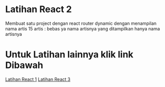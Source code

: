 # Latihan React 2
Membuat satu project dengan react router dynamic dengan menampilan nama artis 15 artis :
bebas ya nama artisnya yang ditampilkan hanya nama artisnya
# Untuk Latihan lainnya klik link Dibawah
[Latihan React 1](https://github.com/Bayuuu82/Latihan_React1.git)
[Latihan React 3](https://github.com/Bayuuu82/latihan_React3.git)
